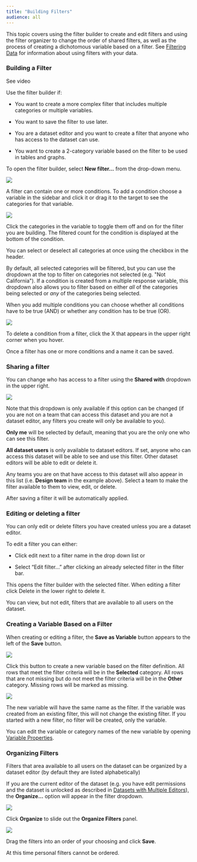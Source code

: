 ```yaml
---
title: "Building Filters"
audience: all
---
```


This topic covers using the filter builder to create and edit filters and using the filter organizer to change the order of shared filters, as well as the process of creating a dichotomous variable based on a filter. See [Filtering Data](crunch_filtering-data.html) for information about using filters with your data.

### Building a Filter

<a class="video" onclick="window.open('https://www.youtube.com/embed/2dJ1eQB-ugk?rel=0&amp;controls=0&amp;autoplay=1', '_blank', 'location=yes,height=650,width=1120,scrollbars=no,status=yes');">See video</a>

Use the filter builder if:

* You want to create a more complex filter that includes multiple categories or multiple variables.

* You want to save the filter to use later.

* You are a dataset editor and you want to create a filter that anyone who has access to the dataset can use.

* You want to create a 2-category variable based on the filter to be used in tables and graphs.

To open the filter builder, select **New filter…** from the drop-down menu.

![](images/FilterBuilderEmpty.png)

A filter can contain one or more conditions. To add a condition choose a variable in the sidebar and click it or drag it to the target to see the categories for that variable.

![](images/FilterBuilderCondition.png)

Click the categories in the variable to toggle them off and on for the filter you are building. The filtered count for the condition is displayed at the bottom of the condition.

You can select or deselect all categories at once using the checkbox in the header.

By default, all selected categories will be filtered, but you can use the dropdown at the top to filter on categories not selected (e.g. "Not California"). If a condition is created from a multiple response variable, this dropdown also allows you to filter based on either *all* of the categories being selected or *any* of the categories being selected.

When you add multiple conditions you can choose whether all conditions have to be true (AND) or whether any condition has to be true (OR).

![](images/FilterBuilderComplexCondition.png)

To delete a condition from a filter, click the X that appears in the upper right corner when you hover.

Once a filter has one or more conditions and a name it can be saved.

### Sharing a filter
You can change who has access to a filter using the **Shared with** dropdown in the upper right.

![](images/share-filter.png)

Note that this dropdown is only available if this option can be changed (if you are not on a team that can access this dataset and you are not a dataset editor, any filters you create will only be available to you).

**Only me** will be selected by default, meaning that you are the only one who can see this filter.

**All dataset users** is only available to dataset editors. If set, anyone who can access this dataset will be able to see and use this filter. Other dataset editors will be able to edit or delete it.

Any teams you are on that have access to this dataset will also appear in this list (i.e. **Design team** in the example above). Select a team to make the filter available to them to view, edit, or delete.

After saving a filter it will be automatically applied.

### Editing or deleting a filter

You can only edit or delete filters you have created unless you are a dataset editor.

To edit a filter you can either:

  * Click edit next to a filter name in the drop down list or

  * Select “Edit filter…” after clicking an already selected filter in the filter bar.

This opens the filter builder with the selected filter. When editing a filter click Delete in the lower right to delete it.

You can view, but not edit, filters that are available to all users on the dataset.

### Creating a Variable Based on a Filter

When creating or editing a filter, the **Save as Variable** button appears to the left of the **Save** button.

![](images/CreateFilterFromVariable.png)

Click this button to create a new variable based on the filter definition. All rows that meet the filter criteria will be in the **Selected** category. All rows that are not missing but do not meet the filter criteria will be in the **Other** category. Missing rows will be marked as missing.

![](images/VariableFromFilterExample.png)

The new variable will have the same name as the filter. If the variable was created from an existing filter, this will not change the existing filter. If you started with a new filter, no filter will be created, only the variable.

You can edit the variable or category names of the new variable by opening [Variable Properties](crunch_variable-properties.html).

### Organizing Filters

Filters that area available to all users on the dataset can be organized by a dataset editor (by default they are listed alphabetically)

If you are the current editor of the dataset (e.g. you have edit permissions and the dataset is unlocked as described in [Datasets with Multiple Editors](crunch_multiple-editors.html)), the **Organize...** option will appear in the filter dropdown.

![](images/FilterOrgDropdown.png)

Click **Organize** to slide out the **Organize Filters** panel.

![](images/FilterOrgPanel.png)

Drag the filters into an order of your choosing and click **Save**.

At this time personal filters cannot be ordered.

